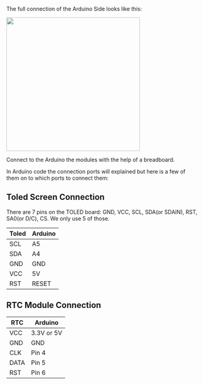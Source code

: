 The full connection of the Arduino Side looks like this:

<img src = "https://github.com/Myutaze/SmartTransparentOLEDGlasses/assets/123553691/a1e76387-fefc-4c1c-a050-33a534f375f3" width = "350">

Connect to the Arduino the modules with the help of a breadboard.

In Arduino code the connection ports will explained but here is a few of them on to which ports to connect them:

## Toled Screen Connection

There are 7 pins on the TOLED board: GND, VCC, SCL, SDA(or SDAIN), RST, SA0(or D/C), CS. We only use 5 of those.

|     Toled     |     Arduino   |
| ------------- | ------------- |
|     SCL       |       A5      |
|     SDA       |       A4      |
|     GND       |       GND     |
|     VCC       |       5V      |
|     RST       |      RESET    |

## RTC Module Connection

|      RTC      |     Arduino   |
| ------------- | ------------- |
|     VCC       |  3.3V or 5V   |
|     GND       |      GND      |
|     CLK       |      Pin 4    |
|     DATA      |      Pin 5    |
|     RST       |      Pin 6    |




